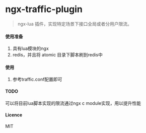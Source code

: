 ngx-traffic-plugin
====

>ngx-lua 插件，实现特定场景下接口全局或者分用户限流。

#### 使用准备

1. 具有lua模块的ngx
2. redis，并且将 atomic 目录下脚本刷到redis中

#### 使用

1. 参考traffic.conf配置即可

#### TODO

可以将目前lua脚本实现的限流通过ngx c module实现，用以提升性能

#### Licence

MIT
